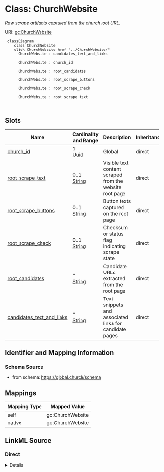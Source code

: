 

# Class: ChurchWebsite 


_Raw scrape artifacts captured from the church root URL._





URI: [gc:ChurchWebsite](https://global.church/schema/ChurchWebsite)





```mermaid
 classDiagram
    class ChurchWebsite
    click ChurchWebsite href "../ChurchWebsite/"
      ChurchWebsite : candidates_text_and_links
        
      ChurchWebsite : church_id
        
      ChurchWebsite : root_candidates
        
      ChurchWebsite : root_scrape_buttons
        
      ChurchWebsite : root_scrape_check
        
      ChurchWebsite : root_scrape_text
        
      
```




<!-- no inheritance hierarchy -->


## Slots

| Name | Cardinality and Range | Description | Inheritance |
| ---  | --- | --- | --- |
| [church_id](church_id.md) | 1 <br/> [Uuid](Uuid.md) | Global | direct |
| [root_scrape_text](root_scrape_text.md) | 0..1 <br/> [String](String.md) | Visible text content scraped from the website root page | direct |
| [root_scrape_buttons](root_scrape_buttons.md) | 0..1 <br/> [String](String.md) | Button texts captured on the root page | direct |
| [root_scrape_check](root_scrape_check.md) | 0..1 <br/> [String](String.md) | Checksum or status flag indicating scrape state | direct |
| [root_candidates](root_candidates.md) | * <br/> [String](String.md) | Candidate URLs extracted from the root page | direct |
| [candidates_text_and_links](candidates_text_and_links.md) | * <br/> [String](String.md) | Text snippets and associated links for candidate pages | direct |










## Identifier and Mapping Information






### Schema Source


* from schema: https://global.church/schema




## Mappings

| Mapping Type | Mapped Value |
| ---  | ---  |
| self | gc:ChurchWebsite |
| native | gc:ChurchWebsite |






## LinkML Source

<!-- TODO: investigate https://stackoverflow.com/questions/37606292/how-to-create-tabbed-code-blocks-in-mkdocs-or-sphinx -->

### Direct

<details>
```yaml
name: ChurchWebsite
description: Raw scrape artifacts captured from the church root URL.
in_subset:
- internal
from_schema: https://global.church/schema
slots:
- church_id
- root_scrape_text
- root_scrape_buttons
- root_scrape_check
- root_candidates
- candidates_text_and_links

```
</details>

### Induced

<details>
```yaml
name: ChurchWebsite
description: Raw scrape artifacts captured from the church root URL.
in_subset:
- internal
from_schema: https://global.church/schema
attributes:
  church_id:
    name: church_id
    description: Global.Church-issued ID for a church.
    comments:
    - 'Primary key for the Church entity. Stable and non-reassignable.

      Used as the foreign key for ChurchWebsite, EnrichedData, and other related records.

      '
    examples:
    - value: 9e1c2a7d-4c33-4b8b-9d7a-1a2b3c4d5e6f
      description: Example church UUID.
    in_subset:
    - church_core
    - public
    from_schema: https://global.church/schema
    rank: 1000
    identifier: true
    alias: church_id
    owner: ChurchWebsite
    domain_of:
    - Church
    - ChurchWebsite
    - EnrichedData
    range: uuid
    required: true
  root_scrape_text:
    name: root_scrape_text
    description: Visible text content scraped from the website root page.
    comments:
    - 'The full visible text extracted from the HTML body of the root URL of the church
      website.

      Used for downstream enrichment, NLP, and data extraction.

      Not intended for public display; may contain headers, footers, and navigation
      text.

      For structured content, see other enrichment slots.

      '
    examples:
    - value: Welcome to Grace Community Church! Join us Sundays at 9am and 11am. Our
        mission is to serve Malibu and beyond...
      description: Scraped homepage text sample.
    in_subset:
    - internal
    from_schema: https://global.church/schema
    rank: 1000
    alias: root_scrape_text
    owner: ChurchWebsite
    domain_of:
    - ChurchWebsite
    range: string
  root_scrape_buttons:
    name: root_scrape_buttons
    description: Button texts captured on the root page.
    comments:
    - 'Capture the visible labels of clickable buttons/links from the root URL

      (e.g., “Plan a Visit”, “Give”, “Watch Live”). Useful for enrichment heuristics.

      This is raw scrape output and may include navigation or repeated items.

      '
    examples:
    - value: '["Plan a Visit", "Watch Live", "Give"]'
      description: Common calls-to-action from a church homepage as a JSON array string.
    in_subset:
    - internal
    from_schema: https://global.church/schema
    rank: 1000
    alias: root_scrape_buttons
    owner: ChurchWebsite
    domain_of:
    - ChurchWebsite
    range: string
  root_scrape_check:
    name: root_scrape_check
    description: Checksum or status flag indicating scrape state.
    comments:
    - 'Use for lightweight integrity checks (e.g., a hash of the DOM or a status string

      like “ok”, “blocked”, “timeout”). Helps detect page changes between scrapes.

      '
    examples:
    - value: sha256:3b2d9f3a…
      description: Digest of the normalized page content.
    - value: timeout
      description: Network timeout recorded during scraping.
    in_subset:
    - internal
    from_schema: https://global.church/schema
    rank: 1000
    alias: root_scrape_check
    owner: ChurchWebsite
    domain_of:
    - ChurchWebsite
    range: string
  root_candidates:
    name: root_candidates
    description: Candidate URLs extracted from the root page.
    comments:
    - 'Potential internal links to pages like “Beliefs”, “Ministries”, “Visit”, etc.

      Feed these into downstream enrichment for targeted scraping.

      Store fully qualified URLs when possible.

      '
    examples:
    - value: '["https://gracechurch.org/beliefs", "https://gracechurch.org/ministries"]'
      description: Two high-value candidate pages as a JSON array string.
    in_subset:
    - internal
    from_schema: https://global.church/schema
    rank: 1000
    alias: root_candidates
    owner: ChurchWebsite
    domain_of:
    - ChurchWebsite
    range: string
    multivalued: true
  candidates_text_and_links:
    name: candidates_text_and_links
    description: Text snippets and associated links for candidate pages.
    comments:
    - 'Use a consistent representation (e.g., JSON strings) pairing anchor text with
      href.

      Example object shape: {"text": "Beliefs", "url": "https://…/beliefs"}.

      Helps prioritize which candidate links are most relevant.

      '
    examples:
    - value: '["{\"text\": \"Beliefs\", \"url\": \"https://gracechurch.org/beliefs\"}",
        "{\"text\": \"Plan a Visit\", \"url\": \"https://gracechurch.org/visit\"}"]'
      description: Two text–link pairs serialized as a JSON array of JSON objects.
    in_subset:
    - internal
    from_schema: https://global.church/schema
    rank: 1000
    alias: candidates_text_and_links
    owner: ChurchWebsite
    domain_of:
    - ChurchWebsite
    range: string
    multivalued: true

```
</details>